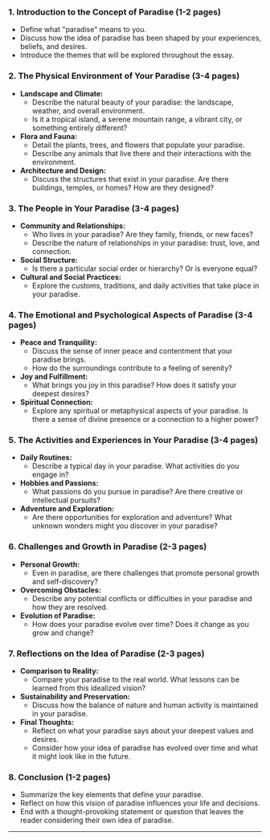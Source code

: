 ### **1. Introduction to the Concept of Paradise (1-2 pages)**

- Define what "paradise" means to you.
- Discuss how the idea of paradise has been shaped by your experiences, beliefs, and desires.
- Introduce the themes that will be explored throughout the essay.

### **2. The Physical Environment of Your Paradise (3-4 pages)**

- **Landscape and Climate:**
    - Describe the natural beauty of your paradise: the landscape, weather, and overall environment.
    - Is it a tropical island, a serene mountain range, a vibrant city, or something entirely different?
- **Flora and Fauna:**
    - Detail the plants, trees, and flowers that populate your paradise.
    - Describe any animals that live there and their interactions with the environment.
- **Architecture and Design:**
    - Discuss the structures that exist in your paradise. Are there buildings, temples, or homes? How are they designed?

### **3. The People in Your Paradise (3-4 pages)**

- **Community and Relationships:**
    - Who lives in your paradise? Are they family, friends, or new faces?
    - Describe the nature of relationships in your paradise: trust, love, and connection.
- **Social Structure:**
    - Is there a particular social order or hierarchy? Or is everyone equal?
- **Cultural and Social Practices:**
    - Explore the customs, traditions, and daily activities that take place in your paradise.

### **4. The Emotional and Psychological Aspects of Paradise (3-4 pages)**

- **Peace and Tranquility:**
    - Discuss the sense of inner peace and contentment that your paradise brings.
    - How do the surroundings contribute to a feeling of serenity?
- **Joy and Fulfillment:**
    - What brings you joy in this paradise? How does it satisfy your deepest desires?
- **Spiritual Connection:**
    - Explore any spiritual or metaphysical aspects of your paradise. Is there a sense of divine presence or a connection to a higher power?

### **5. The Activities and Experiences in Your Paradise (3-4 pages)**

- **Daily Routines:**
    - Describe a typical day in your paradise. What activities do you engage in?
- **Hobbies and Passions:**
    - What passions do you pursue in paradise? Are there creative or intellectual pursuits?
- **Adventure and Exploration:**
    - Are there opportunities for exploration and adventure? What unknown wonders might you discover in your paradise?

### **6. Challenges and Growth in Paradise (2-3 pages)**

- **Personal Growth:**
    - Even in paradise, are there challenges that promote personal growth and self-discovery?
- **Overcoming Obstacles:**
    - Describe any potential conflicts or difficulties in your paradise and how they are resolved.
- **Evolution of Paradise:**
    - How does your paradise evolve over time? Does it change as you grow and change?

### **7. Reflections on the Idea of Paradise (2-3 pages)**

- **Comparison to Reality:**
    - Compare your paradise to the real world. What lessons can be learned from this idealized vision?
- **Sustainability and Preservation:**
    - Discuss how the balance of nature and human activity is maintained in your paradise.
- **Final Thoughts:**
    - Reflect on what your paradise says about your deepest values and desires.
    - Consider how your idea of paradise has evolved over time and what it might look like in the future.

### **8. Conclusion (1-2 pages)**

- Summarize the key elements that define your paradise.
- Reflect on how this vision of paradise influences your life and decisions.
- End with a thought-provoking statement or question that leaves the reader considering their own idea of paradise.

---


